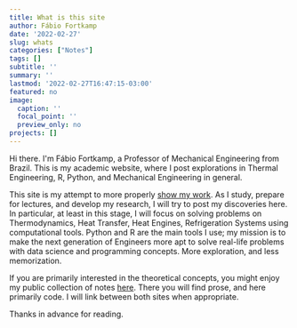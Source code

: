 ```yaml
---
title: What is this site
author: Fábio Fortkamp
date: '2022-02-27'
slug: whats
categories: ["Notes"]
tags: []
subtitle: ''
summary: ''
lastmod: '2022-02-27T16:47:15-03:00'
featured: no
image:
  caption: ''
  focal_point: ''
  preview_only: no
projects: []
---
```


Hi there. I'm Fábio Fortkamp, a Professor of Mechanical Engineering from Brazil. This is my academic website, where I post explorations in Thermal Engineering, R, Python, and Mechanical Engineering in general.

This site is my attempt to more properly [show my work](https://amzn.to/3K3HhhE). As I study, prepare for lectures, and develop my research, I will try to post my discoveries here. In particular, at least in this stage, I will focus on solving problems on Thermodynamics, Heat Transfer, Heat Engines, Refrigeration Systems using computational tools. Python and R are the main tools I use; my mission is to make the next generation of Engineers more apt to solve real-life problems with data science and programming concepts. More exploration, and less memorization.

If you are primarily interested in the theoretical concepts, you might enjoy my public collection of notes [here](https://publish.obsidian.md/fpfortkamp). There you will find prose, and here primarily code. I will link between both sites when appropriate.

Thanks in advance for reading. 
